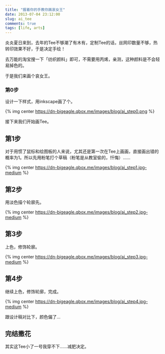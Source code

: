 ```yaml
---
title: "握着你的手教你画哀女王"
date: 2013-07-04 23:12:00
slug: ai_tee
comments: true
tags: [life, arts]
---
```


炎炎夏日来到，去年的Tee不够潮了有木有，定制Tee的话，丝网印数量不够，热转印效果不好，于是决定手绘！

去万能的淘宝搜一下「纺织颜料」即可，不需要用丙烯，亲测，这种颜料是不会轻易掉色的。

于是我们来画个哀女王。

### 第0步

设计一下样式，用inkscape画了个。

{% img center https://dn-bigeagle.qbox.me/images/blog/ai_step0.png %}

接下来我们开始画Tee。

<!--more-->

## 第1步

对于用惯了鼠标和绘图板的人来说，尤其还是第一次在Tee上画画，直接画出错的概率为1。所以先用粉笔打个草稿（粉笔是从教室偷的，忏悔）……

{% img center https://dn-bigeagle.qbox.me/images/blog/ai_step1.jpg-medium %}

## 第2步

用淡色描个轮廓先。

{% img center https://dn-bigeagle.qbox.me/images/blog/ai_step2.jpg-medium %}

## 第3步

上色，修饰轮廓。

{% img center https://dn-bigeagle.qbox.me/images/blog/ai_step3.jpg-medium %}

## 第4步

继续上色，修饰轮廓，完成。

{% img center https://dn-bigeagle.qbox.me/images/blog/ai_step4.jpg-medium %}

跟设计稿对比下，颜色偏了…


## 完结撒花

其实这Tee小了一号我穿不下……减肥决定。
